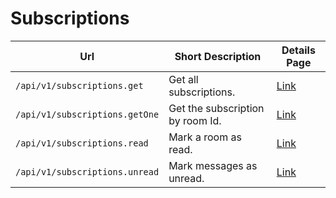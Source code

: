 # Subscriptions

| Url                            | Short Description                | Details Page             |
| ------------------------------ | -------------------------------- | ------------------------ |
| `/api/v1/subscriptions.get`    | Get all subscriptions.           | [Link](broken-reference) |
| `/api/v1/subscriptions.getOne` | Get the subscription by room Id. | [Link](broken-reference) |
| `/api/v1/subscriptions.read`   | Mark a room as read.             | [Link](read.md)          |
| `/api/v1/subscriptions.unread` | Mark messages as unread.         | [Link](broken-reference) |
